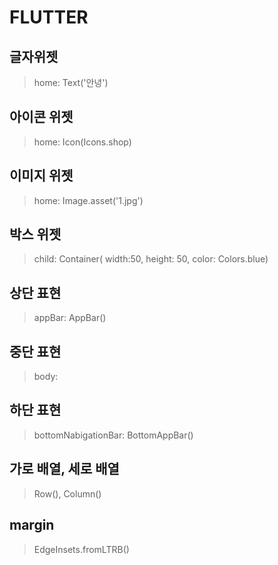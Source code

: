 # FLUTTER
## 글자위젯
>home: Text('안녕')

## 아이콘 위젯
>home: Icon(Icons.shop)

## 이미지 위젯
>home: Image.asset('1.jpg')

## 박스 위젯
> child: Container( width:50, height: 50, color: Colors.blue)

## 상단 표현
> appBar: AppBar()

## 중단 표현
> body: 

## 하단 표현
> bottomNabigationBar: BottomAppBar()

## 가로 배열, 세로 배열
> Row(), Column()

## margin
> EdgeInsets.fromLTRB()
